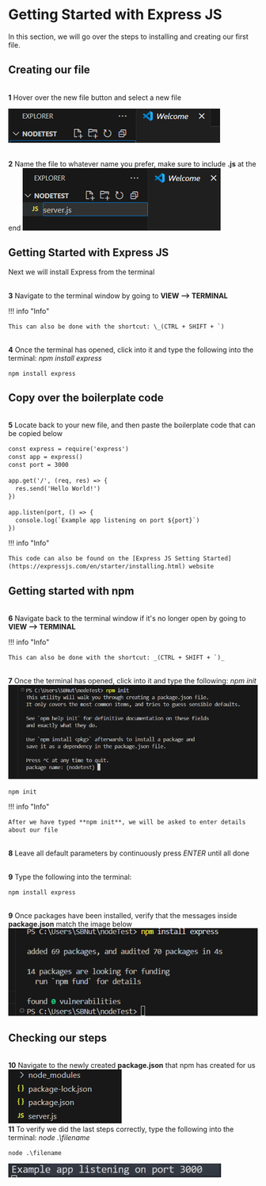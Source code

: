 # Getting Started with Express JS

In this section, we will go over the steps to installing and creating our first file.

## Creating our file

<br>**1** Hover over the new file button and select a new file<br>

![NewFile](<./Task1/NewFile(1).png>)

<br>**2** Name the file to whatever name you prefer, make sure to include **.js** at the end
![NewFile](<./Task1/NameFile(2).png>)

## Getting Started with Express JS

Next we will install Express from the terminal

<br>**3** Navigate to the terminal window by going to **VIEW --> TERMINAL**

!!! info "Info"

    This can also be done with the shortcut: \_(CTRL + SHIFT + `)

<br>**4** Once the terminal has opened, click into it and type the following into the terminal: _npm install express_

```
npm install express
```

## Copy over the boilerplate code

<br>**5** Locate back to your new file, and then paste the boilerplate code that can be copied below

```
const express = require('express')
const app = express()
const port = 3000

app.get('/', (req, res) => {
  res.send('Hello World!')
})

app.listen(port, () => {
  console.log(`Example app listening on port ${port}`)
})
```

!!! info "Info"

    This code can also be found on the [Express JS Setting Started](https://expressjs.com/en/starter/installing.html) website

## Getting started with npm

<br>**6** Navigate back to the terminal window if it's no longer open by going to **VIEW --> TERMINAL**<br>

!!! info "Info"

    This can also be done with the shortcut: _(CTRL + SHIFT + `)_

<br>**7** Once the terminal has opened, click into it and type the following: _npm init_<br>
![Init](<./Task1/npmINIT(4).png>)

```
npm init
```

!!! info "Info"

    After we have typed **npm init**, we will be asked to enter details about our file

<br>**8** Leave all default parameters by continuously press _ENTER_ until all done

<br>**9** Type the following into the terminal:
```
npm install express
```

<br>**9** Once packages have been installed, verify that the messages inside **package.json** match the image below<br>
![Express](<./Task1/intialization(3).png>)

## Checking our steps

<br>**10** Navigate to the newly created **package.json** that npm has created for us<br>
![package](<./Task1/verifyResults(7).png>)
<br>**11** To verify we did the last steps correctly, type the following into the terminal: _node .\filename_

```
node .\filename
```

![Express](./Task1/FinalStep.png)
